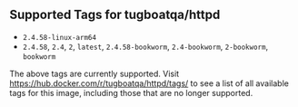 ## Supported Tags for tugboatqa/httpd

* `2.4.58-linux-arm64`
* `2.4.58`, `2.4`, `2`, `latest`, `2.4.58-bookworm`, `2.4-bookworm`, `2-bookworm`, `bookworm`

The above tags are currently supported. Visit https://hub.docker.com/r/tugboatqa/httpd/tags/ to see a list of all available tags for this image, including those that are no longer supported.
